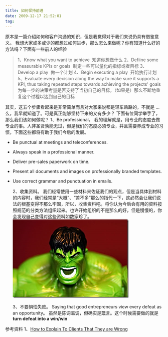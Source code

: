 ```yaml
---
title: 如何保持前进
date: 2009-12-17 21:52:01
tag: 
---
```


原本是一篇介绍如何和客户沟通的知识，但是我觉得对于我们来说仍具有借鉴意义。
我想大家或多或少的都想过如何进步，那么怎么来做呢？你有知道什么好的方法吗？下面有一些前人的经验
> 1、Know what you want to achieve  知道你想做什么
2、Defiine some measurable KPIs or goals  制定一些可以量化的指标或者目标
3、Develop a play  做一个计划
4、Begin executing a play  开始执行计划
5、Evaluate every decision along the way to make sure it supports a KPI, thus taking repeated steps towards achieving the projects' goals 为每一步的决策考量是否支持了当初自己的目标，（如果是）那么不断地重复这个过程以达到自己的目标

其实，这五个步骤看起来是非常简单而且对大家来说都是轻车熟路的，不就是 … 么，我早就知道了。可是真正能够坚持下来的又有多少？
下面有位同学举手了，那么我们该如何做呢？
1、Be professional。
我的理解就是，用专业的态度去做专业的事。人非圣贤孰能无过，但是我们的态度必须专业，并且需要养成专业的习惯，下面这些都将有助于我们今后的发展。
> 
* Be punctual at meetings and teleconferences.

* Always speak in a professional manner.

* Deliver pre-sales paperwork on time.

* Present all documents and images on professionally branded templates.

* Use correct grammar and punctuation in emails.

  2、收集资料。
  我们经常使用一些材料来佐证我们的观点，但是当具体到材料的内容时，我们经常是“大概”、“差不多”那么的指代一下，这必然会让我们说法的根基变得不那么牢固，所以，收集资料吧。将你认为今后会有用的资料按照规范的分类方法组织起来。也许开始组织的不是那么的好，但是慢慢的，你会发现自己变得对这些资料如数家珍了。
  [![](./20091217-keep-moving/image_thumb_1.png)](http://images.cnblogs.com/cnblogs_com/cocowool/WindowsLiveWriter/7344925ecc4a_13332/image_4.png)

  3、不要惧怕失败。
  Saying that good entrepreneurs view every defeat as an opportunity。
  虽然是陈词滥调，但确实是箴言。这个时候需要做的就是**turn defeat into a win/win**

参考资料
1、[How to Explain To Clients That They are Wrong](http://www.smashingmagazine.com/2009/12/10/how-to-explain-to-clients-that-they-are-wrong/)












